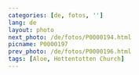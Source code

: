 ```yaml
---
categories: [de, fotos, '']
lang: de
layout: photo
next_photo: /de/fotos/P0000194.html
picname: P0000197
prev_photo: /de/fotos/P0000196.html
tags: [Aloe, Hottentotten Church]
---
```

